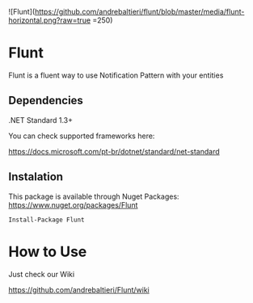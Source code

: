 ![Flunt](https://github.com/andrebaltieri/flunt/blob/master/media/flunt-horizontal.png?raw=true =250)

# Flunt
Flunt is a fluent way to use Notification Pattern with your entities

## Dependencies
.NET Standard 1.3+

You can check supported frameworks here:

https://docs.microsoft.com/pt-br/dotnet/standard/net-standard

## Instalation
This package is available through Nuget Packages: https://www.nuget.org/packages/Flunt
```
Install-Package Flunt
```
# How to Use
Just check our Wiki

https://github.com/andrebaltieri/Flunt/wiki
